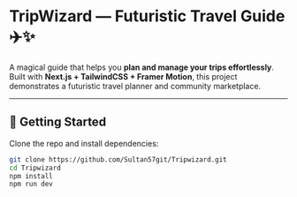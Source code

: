 # TripWizard — Futuristic Travel Guide ✈️✨

A magical guide that helps you **plan and manage your trips effortlessly**.  
Built with **Next.js + TailwindCSS + Framer Motion**, this project demonstrates a futuristic travel planner and community marketplace.

---

## 🚀 Getting Started

Clone the repo and install dependencies:

```bash
git clone https://github.com/Sultan57git/Tripwizard.git
cd Tripwizard
npm install
npm run dev
